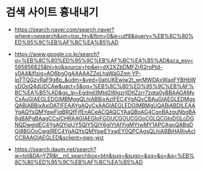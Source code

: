 # 검색 사이트 흉내내기

- https://search.naver.com/search.naver?where=nexearch&sm=top_hty&fbm=0&ie=utf8&query=%EB%8C%80%ED%95%9C%EB%AF%BC%EA%B5%AD

- https://www.google.co.kr/search?q=%EB%8C%80%ED%95%9C%EB%AF%BC%EA%B5%AD&sca_esv=595856825&hl=ko&source=hp&ei=dX2XZbDMFZrR2roPtd-y0A4&iflsig=AO6bgOgAAAAAZZeLhaWaGZmt-YP-IpTTQGzvRaF9g8p_&udm=&ved=0ahUKEwjw2t_wrMWDAxWaqFYBHbWvDOoQ4dUDCAw&uact=5&oq=%EB%8C%80%ED%95%9C%EB%AF%BC%EA%B5%AD&gs_lp=Egdnd3Mtd2l6IgzrjIDtlZzrr7zqta0yBBAAGAMyCxAuGIAEGLEDGIMBMggQLhiABBixAzIFEC4YgAQyCBAuGIAEGLEDMgsQABiABBixAxiDATIFEAAYgAQyCxAAGIAEGLEDGIMBMgUQABiABDILEAAYgAQYsQMYgwFIqBRQfFjfEnACeACQAQCYAaQBoAG4CqoBAzguNbgBA8gBAPgBAagCCsICHRAAGIAEGIoFGOUCGOUCGOoCGLQCGIoDGLcDGNQDwgIdEC4YgAQYigUY5QIY5QIY6gIYtAIYigMYtwMY1APCAgoQABgDGI8BGOoCwgIREC4YgAQYsQMYgwEYxwEY0QPCAgsQLhiABBjHARivAcICCBAAGIAEGLED&sclient=gws-wiz

- https://search.daum.net/search?w=tot&DA=YZR&t__nil_searchbox=btn&sug=&sugo=&sq=&o=&q=%EB%8C%80%ED%95%9C%EB%AF%BC%EA%B5%AD
